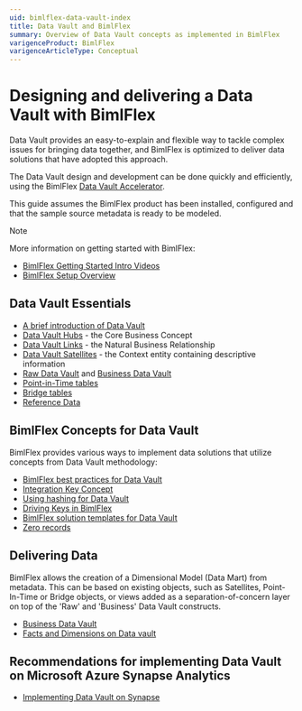 ```yaml
---
uid: bimlflex-data-vault-index
title: Data Vault and BimlFlex
summary: Overview of Data Vault concepts as implemented in BimlFlex
varigenceProduct: BimlFlex
varigenceArticleType: Conceptual
---
```

# Designing and delivering a Data Vault with BimlFlex

Data Vault provides an easy-to-explain and flexible way to tackle complex issues for bringing data together, and BimlFlex is optimized to deliver data solutions that have adopted this approach.

The Data Vault design and development can be done quickly and efficiently, using the BimlFlex [Data Vault Accelerator](xref:bimlflex-data-vault-accelerator).

This guide assumes the BimlFlex product has been installed, configured and that the sample source metadata is ready to be modeled.

> [!NOTE]
> More information on getting started with BimlFlex:
>
> * [BimlFlex Getting Started Intro Videos](xref:bimlflex-getting-started-intro-videos)
> * [BimlFlex Setup Overview](xref:bimlflex-setup-overview)

## Data Vault Essentials

* [A brief introduction of Data Vault](xref:bimlflex-data-vault-introduction)
* [Data Vault Hubs](xref:bimlflex-data-vault-concept-hub) - the Core Business Concept
* [Data Vault Links](xref:bimlflex-data-vault-concept-link) - the Natural Business Relationship
* [Data Vault Satellites](xref:bimlflex-data-vault-concept-satellite) - the Context entity containing descriptive information
* [Raw Data Vault](xref:bimlflex-data-vault-raw) and [Business Data Vault](xref:bimlflex-data-vault-business-data-vault)
* [Point-in-Time tables](xref:bimlflex-data-vault-concept-pit)
* [Bridge tables](xref:bimlflex-data-vault-concept-bridge)
* [Reference Data](xref:bimlflex-data-vault-concept-reference-data)

## BimlFlex Concepts for Data Vault

BimlFlex provides various ways to implement data solutions that utilize concepts from Data Vault methodology:

* [BimlFlex best practices for Data Vault](xref:bimlflex-data-vault-best-practices)
* [Integration Key Concept](xref:bimlflex-data-vault-integration-keys-and-relationships)
* [Using hashing for Data Vault](xref:bimlflex-data-vault-hashing)
* [Driving Keys in BimlFlex](xref:bimlflex-data-vault-driving-keys)
* [BimlFlex solution templates for Data Vault](xref:bimlflex-data-vault-index)
* [Zero records](xref:bimlflex-data-vault-concept-zero-records)

## Delivering Data

BimlFlex allows the creation of a Dimensional Model (Data Mart) from metadata. This can be based on existing objects, such as Satellites, Point-In-Time or Bridge objects, or views added as a separation-of-concern layer on top of the 'Raw' and 'Business' Data Vault constructs.

* [Business Data Vault](xref:bimlflex-data-vault-business-data-vault)
* [Facts and Dimensions on Data vault](xref:bimlflex-data-vault-dimensional-model)

## Recommendations for implementing Data Vault on Microsoft Azure Synapse Analytics

* [Implementing Data Vault on Synapse](xref:bimlflex-data-vault-best-practices-for-deploying-data-vault-on-azure-synapse)
